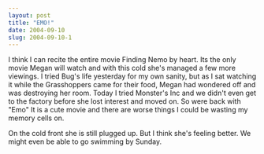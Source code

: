 ```yaml
---
layout: post
title: "EMO!"
date: 2004-09-10
slug: 2004-09-10-1
---
```


I think I can recite the entire movie Finding Nemo by heart.  Its the only movie Megan will watch and with this cold she&apos;s managed a few more viewings.  I tried Bug&apos;s life yesterday for my own sanity, but as I sat watching it while the Grasshoppers came for their food, Megan had wondered off and was destroying her room.  Today I tried Monster&apos;s Inc and we didn&apos;t even get to the factory before she lost interest and moved on.  So were back with &quot;Emo&quot;  It is a cute movie and there are worse things I could be wasting my memory cells on.

On the cold front she is still plugged up.  But I think she&apos;s feeling better.  We might even be able to go swimming by Sunday.
